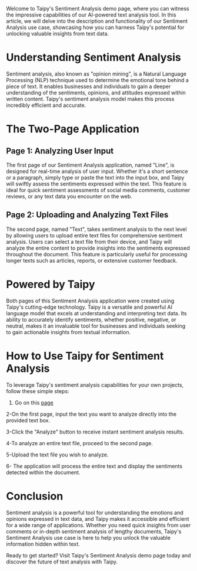 Welcome to Taipy's Sentiment Analysis demo page, where you can witness the impressive capabilities of our AI-powered text analysis tool. In this article, we will delve into the description and functionality of our Sentiment Analysis use case, showcasing how you can harness Taipy's potential for unlocking valuable insights from text data.

# Understanding Sentiment Analysis
Sentiment analysis, also known as "opinion mining", is a Natural Language Processing (NLP) technique used to determine the emotional tone behind a piece of text. It enables businesses and individuals to gain a deeper understanding of the sentiments, opinions, and attitudes expressed within written content. Taipy's sentiment analysis model makes this process incredibly efficient and accurate.

# The Two-Page Application

## Page 1: Analyzing User Input
The first page of our Sentiment Analysis application, named "Line", is designed for real-time analysis of user input. Whether it's a short sentence or a paragraph, simply type or paste the text into the input box, and Taipy will swiftly assess the sentiments expressed within the text. This feature is ideal for quick sentiment assessments of social media comments, customer reviews, or any text data you encounter on the web.

## Page 2: Uploading and Analyzing Text Files
The second page, named "Text", takes sentiment analysis to the next level by allowing users to upload entire text files for comprehensive sentiment analysis. Users can select a text file from their device, and Taipy will analyze the entire content to provide insights into the sentiments expressed throughout the document. This feature is particularly useful for processing longer texts such as articles, reports, or extensive customer feedback.

# Powered by Taipy
Both pages of this Sentiment Analysis application were created using Taipy's cutting-edge technology. Taipy is a versatile and powerful AI language model that excels at understanding and interpreting text data. Its ability to accurately identify sentiments, whether positive, negative, or neutral, makes it an invaluable tool for businesses and individuals seeking to gain actionable insights from textual information.

# How to Use Taipy for Sentiment Analysis
To leverage Taipy's sentiment analysis capabilities for your own projects, follow these simple steps:

1. Go on this [page](https://sentiment-analysis.taipy.cloud/line)

2-On the first page, input the text you want to analyze directly into the provided text box.

3-Click the "Analyze" button to receive instant sentiment analysis results.

4-To analyze an entire text file, proceed to the second page.

5-Upload the text file you wish to analyze.

6- The application will process the entire text and display the sentiments detected within the document.



# Conclusion
Sentiment analysis is a powerful tool for understanding the emotions and opinions expressed in text data, and Taipy makes it accessible and efficient for a wide range of applications. Whether you need quick insights from user comments or in-depth sentiment analysis of lengthy documents, Taipy's Sentiment Analysis use case is here to help you unlock the valuable information hidden within text.

Ready to get started? Visit Taipy's Sentiment Analysis demo page today and discover the future of text analysis with Taipy.
